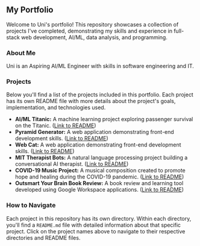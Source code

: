 ## My Portfolio

Welcome to Uni's portfolio! This repository showcases a collection of projects I've completed, demonstrating my skills and experience in full-stack web development, AI/ML, data analysis, and programming.

### About Me

Uni is an Aspiring AI/ML Engineer with skills in software engineering and IT.

### Projects

Below you'll find a list of the projects included in this portfolio. Each project has its own README file with more details about the project's goals, implementation, and technologies used.

*   **AI/ML Titanic:** A machine learning project exploring passenger survival on the Titanic. ([Link to README](./ai-titanic/titanic-README.md))
*   **Pyramid Generator:** A web application demonstrating front-end development skills. ([Link to README](./pyramid-generator/pyramid-README.md))
*   **Web Cat:** A web application demonstrating front-end development skills. ([Link to README](./web-cat/cat-README.md))
*   **MIT Therapist Bots:** A natural language processing project building a conversational AI therapist. ([Link to README](./mit-therapistbot/mit-therapistbot-README.md))
*   **COVID-19 Music Project:** A musical composition created to promote hope and healing during the COVID-19 pandemic. ([Link to README](./music-covid19/earthmusic-covid19-README.md))
*   **Outsmart Your Brain Book Review:** A book review and learning tool developed using Google Workspace applications. ([Link to README](./ppt-outsmart/outsmart-README.md))

### How to Navigate

Each project in this repository has its own directory. Within each directory, you'll find a `README.md` file with detailed information about that specific project. Click on the project names above to navigate to their respective directories and README files.
